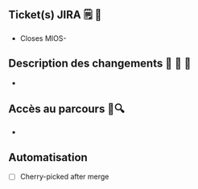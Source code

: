 ## Ticket(s) JIRA 🗒 👀

- Closes MIOS-

## Description des changements 📱 🧰 🔧

- 

## Accès au parcours 🦸🔍

-

## Automatisation

- [ ] Cherry-picked after merge

<!--- 
## Aperçu: screenshots, GIF, vidéo (facultatif) 🎬 📷

<p align="center" vertical-align="middle"><img src="URL" width="40%"></p> 
-->
